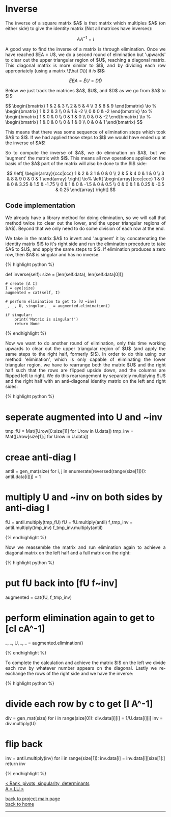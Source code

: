 # Inverse
<div style="text-align: justify">
<p>The inverse of a square matrix $A$ is that matrix which multiples $A$ (on
either side) to give the identity matrix (Not all matrices have inverses):</p>
</div>

$$
AA^{-1} = I
$$

<div style="text-align: justify">
<p>A good way to find the inverse of a matrix is through elimination. Once we
have reached $EA = U$, we do a second round of elimination but 'upwards' to
clear out the upper triangular region of $U$, reaching a diagonal matrix. This
diagonal matrix is more similar to $I$, and by dividing each row appropriately
(using a matrix \(\hat D\)) it <i>is</i> $I$:</p>
</div>

$$ 
\hat EEA = \hat EU = D\hat D
$$

<div style="text-align: justify">
<p>Below we just track the matrices $A$, $U$, and $D$ as we go from $A$ to
$I$:</p>
</div>
$$
  \begin{bmatrix}
    1 & 2 & 3 \\
    2 & 5 & 4 \\
    3 & 8 & 9
  \end{bmatrix} \to %
  \begin{bmatrix}
    1 & 2 & 3 \\
    0 & 1 & -2 \\
    0 & 0 & -2
  \end{bmatrix} \to %
  \begin{bmatrix}
    1 & 0 & 0 \\
    0 & 1 & 0 \\
    0 & 0 & -2
  \end{bmatrix} \to %
  \begin{bmatrix}
    1 & 0 & 0 \\
    0 & 1 & 0 \\
    0 & 0 & 1
  \end{bmatrix}
$$

<div style="text-align: justify">
<p>This means that there was some sequence of elimination steps which took $A$
to $I$. If we had applied those steps to $I$ we would have ended up at the
inverse of $A$!</p>

<p>So to compute the inverse of $A$, we do elimination on $A$, but we 'augment'
the matrix with $I$. This means all row operations applied on the basis of the
$A$ part of the matrix will also be done to the $I$ side:</p>
</div>

$$ \left[
  \begin{array}{ccc|ccc}
    1 & 2 & 3 1 & 0 & 0 \\
    2 & 5 & 4 0 & 1 & 0 \\
    3 & 8 & 9 0 & 0 & 1  
  \end{array} 
  \right] \to%
  \left[
  \begin{array}{ccc|ccc}
    1 & 0 & 0 & 3.25 & 1.5 & -1.75 \\
    0 & 1 & 0 & -1.5 & 0 & 0.5 \\
    0 & 0 & 1 & 0.25 & -0.5 & 0.25
  \end{array} 
  \right]
$$

## Code implementation
<div style="text-align: justify">
We already have a library method for doing elimination, so we will call that
method twice (to clear out the lower, and the upper triangular regions of $A$).
Beyond that we only need to do some division of each row at the end.</p>

<p>We take in the matrix $A$ to invert and 'augment' it by concatenating the
identity matrix $I$ to it's right side and run the elimination procedure to
take $A$ to $U$, and apply the same steps to $I$. If elimination produces a
zero row, then $A$ is singular and has no inverse:</p>
</div>

{% highlight python %}

def inverse(self):
     size = [len(self.data), len(self.data[0])]

    # create [A I]
    I = eye(size)
    augmented = cat(self, I)

    # perform elimination to get to [U ~inv]
    _, _, U, singular, _ = augmented.elimination()

    if singular:
        print('Matrix is singular!')
        return None

{% endhighlight %}

<div style="text-align: justify">
<p>Now we want to do another round of elimination, only this time working
upwards to clear out the upper triangular region of $U$ (and apply the same
steps to the right half, formerly $I$). In order to do this using our method
'elimination', which is only capable of eliminating the lower triangular
region, we have to rearrange both the matrix $U$ and the right half such that
the rows are flipped upside down, and the columns are flipped left to right. We
do this rearrangement by separately multiplying $U$ and the right half with an
anti-diagonal identity matrix on the left and right sides:</p>
</div>

{% highlight python %}

# seperate augmented into U and ~inv
tmp_fU = Mat([Urow[0:size[1]] for Urow in U.data])
tmp_inv = Mat([Urow[size[1]:] for Urow in U.data])

# creae anti-diag I
antiI = gen_mat(size)
for i, j in enumerate(reversed(range(size[1]))):
    antiI.data[i][j] = 1

# multiply U and ~inv on both sides by anti-diag I
fU = antiI.multiply(tmp_fU)
fU = fU.multiply(antiI)
f_tmp_inv = antiI.multiply(tmp_inv)
f_tmp_inv.multiply(antiI)

{% endhighlight %}

<div style="text-align: justify">
<p>Now we reassemble the matrix and run elimination again to achieve a diagonal
matrix on the left half and a full matrix on the right:</p>
</div>

{% highlight python %}

# put fU back into [fU  f~inv]
augmented = cat(fU, f_tmp_inv)

# perform elimination again to get to [cI cA^-1]
_, _, U, _, _ = augmented.elimination()

{% endhighlight %}

<div style="text-align: justify">
<p>To complete the calculation and achieve the matrix $I$ on the left we divide
each row by whatever number appears on the diagonal. Lastly we re-exchange the
rows of the right side and we have the inverse:</p>
</div>

{% highlight python %}

# divide each row by c to get [I A^-1]
div = gen_mat(size)
for i in range(size[0]):
    div.data[i][i] = 1/U.data[i][i]
inv = div.multiply(U)

# flip back
inv = antiI.multiply(inv)
for i in range(size[1]):
    inv.data[i] = inv.data[i][size[1]:]
return inv

{% endhighlight %}

[< Rank, pivots, singularity, determinants](./rank_piv_sing_det.md)\
[A = LU >](./lu_factorisation.md)

[back to project main page](./numpy_from_scratch.md)\
[back to home](../index.md)

---
<script src="https://utteranc.es/client.js"
        repo="Matt-A-Bennett/Matt-A-Bennett.github.io"
        issue-term="https://matt-a-bennett.github.io/numpy_from_scratch/inverse.html"
        theme="github-light"
        crossorigin="anonymous"
        async>
</script>

